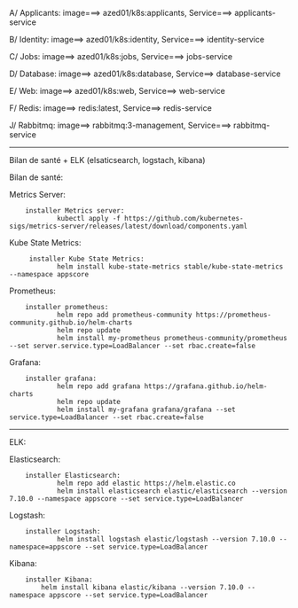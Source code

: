 A/ Applicants: image===> azed01/k8s:applicants, Service===> applicants-service

B/ Identity: image==> azed01/k8s:identity, Service===> identity-service

C/ Jobs: image==> azed01/k8s:jobs, Service===> jobs-service

D/ Database: image==> azed01/k8s:database, Service==> database-service

E/ Web: image==> azed01/k8s:web, Service==> web-service

F/ Redis: image==> redis:latest, Service==> redis-service

J/ Rabbitmq: image==> rabbitmq:3-management, Service===> rabbitmq-service

------------------------------------------------------
Bilan de santé + ELK (elsaticsearch, logstach, kibana)

Bilan de santé:

Metrics Server:

        installer Metrics server: 
                kubectl apply -f https://github.com/kubernetes-sigs/metrics-server/releases/latest/download/components.yaml
       
Kube State Metrics:

         installer Kube State Metrics:
                helm install kube-state-metrics stable/kube-state-metrics --namespace appscore
        
Prometheus:

        installer prometheus:
                helm repo add prometheus-community https://prometheus-community.github.io/helm-charts
                helm repo update
                helm install my-prometheus prometheus-community/prometheus --set server.service.type=LoadBalancer --set rbac.create=false
       
Grafana:

        installer grafana:
                helm repo add grafana https://grafana.github.io/helm-charts
                helm repo update
                helm install my-grafana grafana/grafana --set service.type=LoadBalancer --set rbac.create=false
--------------------------------------------------------------------------
ELK:

Elasticsearch:
        
        installer Elasticsearch:
                helm repo add elastic https://helm.elastic.co
                helm install elasticsearch elastic/elasticsearch --version 7.10.0 --namespace appscore --set service.type=LoadBalancer

Logstash:
        
        installer Logstash:
                helm install logstash elastic/logstash --version 7.10.0 --namespace=appscore --set service.type=LoadBalancer

Kibana:

        installer Kibana:
            helm install kibana elastic/kibana --version 7.10.0 --namespace appscore --set service.type=LoadBalancer

